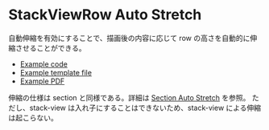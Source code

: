 # StackViewRow Auto Stretch

自動伸縮を有効にすることで、描画後の内容に応じて row の高さを自動的に伸縮させることができる。

- [Example code](test_section_report_stack_view_row_auto_stretch.rb)
- [Example template file](template.tlf)
- [Example PDF](expect.pdf)

伸縮の仕様は section と同様である。詳細は [Section Auto Stretch](../section_report_section_auto_stretch/README.md) を参照。
ただし、stack-view は入れ子にすることはできないため、stack-view による伸縮は起こらない。
